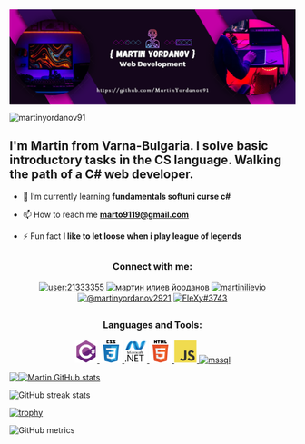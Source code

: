 <img align="center" src="https://github.com/MartinYordanov91/MartinYordanov91/blob/main/baner.png" alt="martinyordanov91" />


<p align="left"> <img src="https://komarev.com/ghpvc/?username=martinyordanov91&label=Profile%20views&color=0e75b6&style=flat" alt="martinyordanov91" /> </p>

## I'm Martin from Varna-Bulgaria. I solve basic introductory tasks in the CS language. Walking the path of a C# web developer.

- 🌱 I’m currently learning **fundamentals softuni curse c#**

- 📫 How to reach me **marto9119@gmail.com**

- ⚡ Fun fact **I like to let loose when i play league of legends**


 ## <h3 align="center">Connect with me:</h3>
<p align="center"><a href="https://stackoverflow.com/users/user:21333355" target="blank"><img align="center" src="https://raw.githubusercontent.com/rahuldkjain/github-profile-readme-generator/master/src/images/icons/Social/stack-overflow.svg" alt="user:21333355" height="30" width="40" /></a>
<a href="https://fb.com/profile.php?id=100023313609578" target="blank"><img align="center" src="https://raw.githubusercontent.com/rahuldkjain/github-profile-readme-generator/master/src/images/icons/Social/facebook.svg" alt="мартин илиев йорданов" height="30" width="40" /></a>
<a href="https://instagram.com/martinilievio/" target="blank"><img align="center" src="https://raw.githubusercontent.com/rahuldkjain/github-profile-readme-generator/master/src/images/icons/Social/instagram.svg" alt="martinilievio" height="30" width="40" /></a>
<a href="https://www.youtube.com/channel/UCw-LM4oyi-2NZ8HBZl8Bktw" target="blank"><img align="center" src="https://raw.githubusercontent.com/rahuldkjain/github-profile-readme-generator/master/src/images/icons/Social/youtube.svg" alt="@martinyordanov2921" height="30" width="40" /></a>
<a href="https://discord.gg/FleXy#3743" target="blank"><img align="center" src="https://raw.githubusercontent.com/rahuldkjain/github-profile-readme-generator/master/src/images/icons/Social/discord.svg" alt="FleXy#3743" height="30" width="40" /></a>
</p>

## <h3 align="center">Languages and Tools:</h3>
<p align="center"> <a href="https://www.w3schools.com/cs/" target="_blank" rel="noreferrer"> <img src="https://raw.githubusercontent.com/devicons/devicon/master/icons/csharp/csharp-original.svg" alt="csharp" width="40" height="40"/> </a> <a href="https://www.w3schools.com/css/" target="_blank" rel="noreferrer"> <img src="https://raw.githubusercontent.com/devicons/devicon/master/icons/css3/css3-original-wordmark.svg" alt="css3" width="40" height="40"/> </a> <a href="https://dotnet.microsoft.com/" target="_blank" rel="noreferrer"> <img src="https://raw.githubusercontent.com/devicons/devicon/master/icons/dot-net/dot-net-original-wordmark.svg" alt="dotnet" width="40" height="40"/> </a> <a href="https://www.w3.org/html/" target="_blank" rel="noreferrer"> <img src="https://raw.githubusercontent.com/devicons/devicon/master/icons/html5/html5-original-wordmark.svg" alt="html5" width="40" height="40"/> </a> <a href="https://developer.mozilla.org/en-US/docs/Web/JavaScript" target="_blank" rel="noreferrer"> <img src="https://raw.githubusercontent.com/devicons/devicon/master/icons/javascript/javascript-original.svg" alt="javascript" width="40" height="40"/> </a> <a href="https://www.microsoft.com/en-us/sql-server" target="_blank" rel="noreferrer"> <img src="https://www.svgrepo.com/show/303229/microsoft-sql-server-logo.svg" alt="mssql" width="40" height="40"/> </a> </p>


<p align="center">
  
  <a align="left" href="https://github.com/MartinYordanov91/github-readme-stats"><img align="left" src="https://github-readme-stats.vercel.app/api/top-langs/?username=MartinYordanov91&theme=midnight-purple" style="max-width: 100%;">
  </a>
</p>

[![Martin GitHub stats](https://github-readme-stats.vercel.app/api?username=MartinYordanov91&show_icons=true&theme=midnight-purple)](https://github.com/MartinYordanov91/github-readme-stats)

![GitHub streak stats](https://streak-stats.demolab.com/?user=MartinYordanov91&theme=midnight-purple)  

[![trophy](https://github-profile-trophy.vercel.app/?username=MartinYordanov91&theme=darkhub)](https://github.com/MartinYordanov91/github-profile-trophy)

![GitHub metrics](https://metrics.lecoq.io/MartinYordanov91)
